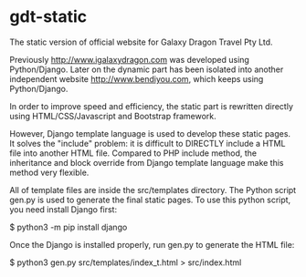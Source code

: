 # gdt-static
The static version of official website for Galaxy Dragon Travel Pty Ltd.

Previously http://www.igalaxydragon.com was developed using Python/Django. Later
on the dynamic part has been isolated into another independent website
http://www.bendiyou.com, which keeps using Python/Django.

In order to improve speed and efficiency, the static part is rewritten directly
using HTML/CSS/Javascript and Bootstrap framework.

However, Django template language is used to develop these static pages. It solves
the "include" problem: it is difficult to DIRECTLY include a HTML file into
another HTML file. Compared to PHP include method, the inheritance and block
override from Django template language make this method very flexible.

All of template files are inside the src/templates directory. The Python script
gen.py is used to generate the final static pages. To use this python script, you
need install Django first:

$ python3 -m pip install django

Once the Django is installed properly, run gen.py to generate the HTML file:

$ python3 gen.py src/templates/index_t.html > src/index.html
